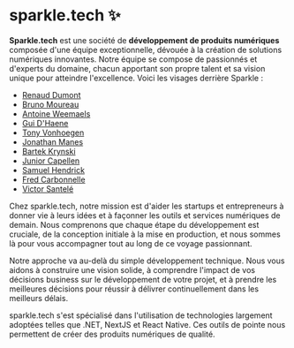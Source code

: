 # sparkle.tech ✨

**Sparkle.tech** est une société de **développement de produits numériques** composée d'une équipe exceptionnelle, dévouée à la création de solutions numériques innovantes. Notre équipe se compose de passionnés et d'experts du domaine, chacun apportant son propre talent et sa vision unique pour atteindre l'excellence. Voici les visages derrière Sparkle :

- [Renaud Dumont](https://github.com/mrrenaud)
- [Bruno Moureau](https://github.com/BrunoMoureau)
- [Antoine Weemaels](https://github.com/AntoineWeemaels)
- [Gui D'Haene](https://github.com/JonesJugHead)
- [Tony Vonhoegen](https://github.com/tony-vonhoegen)
- [Jonathan Manes](https://github.com/manesjonathan)
- [Bartek Krynski](https://github.com/BartekKrz)
- [Junior Capellen](https://github.com/rude-seagull)
- [Samuel Hendrick](https://github.com/HendrickSamuel)
- [Fred Carbonnelle](https://github.com/fredcarbonnelle)
- [Victor Santelé](https://github.com/vsantele)

Chez sparkle.tech, notre mission est d'aider les startups et entrepreneurs à donner vie à leurs idées et à façonner les outils et services numériques de demain. Nous comprenons que chaque étape du développement est cruciale, de la conception initiale à la mise en production, et nous sommes là pour vous accompagner tout au long de ce voyage passionnant.

Notre approche va au-delà du simple développement technique. Nous vous aidons à construire une vision solide, à comprendre l'impact de vos décisions business sur le développement de votre projet, et à prendre les meilleures décisions pour réussir à délivrer continuellement dans les meilleurs délais.

sparkle.tech s'est spécialisé dans l'utilisation de technologies largement adoptées telles que .NET, NextJS et React Native. Ces outils de pointe nous permettent de créer des produits numériques de qualité.
